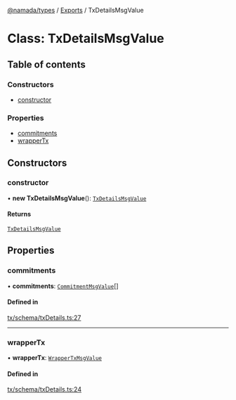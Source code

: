 [@namada/types](../README.md) / [Exports](../modules.md) / TxDetailsMsgValue

# Class: TxDetailsMsgValue

## Table of contents

### Constructors

- [constructor](TxDetailsMsgValue.md#constructor)

### Properties

- [commitments](TxDetailsMsgValue.md#commitments)
- [wrapperTx](TxDetailsMsgValue.md#wrappertx)

## Constructors

### constructor

• **new TxDetailsMsgValue**(): [`TxDetailsMsgValue`](TxDetailsMsgValue.md)

#### Returns

[`TxDetailsMsgValue`](TxDetailsMsgValue.md)

## Properties

### commitments

• **commitments**: [`CommitmentMsgValue`](CommitmentMsgValue.md)[]

#### Defined in

[tx/schema/txDetails.ts:27](https://github.com/anoma/namada-interface/blob/1d7305cb/packages/types/src/tx/schema/txDetails.ts#L27)

___

### wrapperTx

• **wrapperTx**: [`WrapperTxMsgValue`](WrapperTxMsgValue.md)

#### Defined in

[tx/schema/txDetails.ts:24](https://github.com/anoma/namada-interface/blob/1d7305cb/packages/types/src/tx/schema/txDetails.ts#L24)
